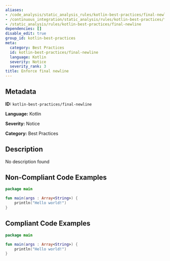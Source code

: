 ```yaml
---
aliases:
- /code_analysis/static_analysis_rules/kotlin-best-practices/final-newline
- /continuous_integration/static_analysis/rules/kotlin-best-practices/final-newline
- /static_analysis/rules/kotlin-best-practices/final-newline
dependencies: []
disable_edit: true
group_id: kotlin-best-practices
meta:
  category: Best Practices
  id: kotlin-best-practices/final-newline
  language: Kotlin
  severity: Notice
  severity_rank: 3
title: Enforce final newline
---
```

<!--  SOURCED FROM https://github.com/DataDog/datadog-static-analyzer-rule-docs -->


## Metadata
**ID:** `kotlin-best-practices/final-newline`

**Language:** Kotlin

**Severity:** Notice

**Category:** Best Practices

## Description
No description found

## Non-Compliant Code Examples
```kotlin
package main 

fun main(args : Array<String>) {
    println("Hello world!")
}
```

## Compliant Code Examples
```kotlin
package main 

fun main(args : Array<String>) {
    println("Hello world!")
}

```

